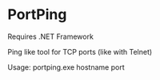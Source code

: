 # PortPing

Requires .NET Framework

Ping like tool for TCP ports (like with Telnet)

Usage:
portping.exe hostname port
